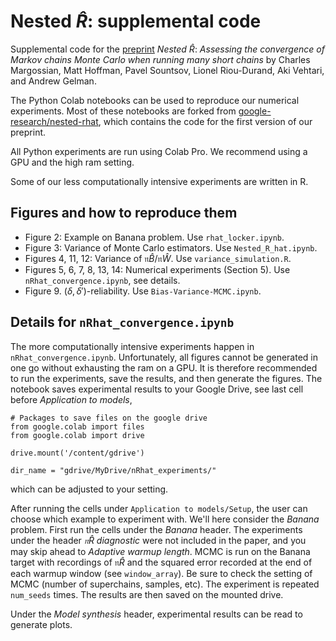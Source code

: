 # Nested $\widehat R$: supplemental code

Supplemental code for the [preprint](https://arxiv.org/abs/2110.13017) _Nested_ $\widehat R$: _Assessing the convergence of Markov chains Monte Carlo when running many short chains_ by Charles Margossian, Matt Hoffman, Pavel Sountsov, Lionel Riou-Durand, Aki Vehtari, and Andrew Gelman.

The Python Colab notebooks can be used to reproduce our numerical experiments. Most of these notebooks are forked from [google-research/nested-rhat](https://github.com/google-research/google-research/tree/master/nested_rhat), which contains the code for the first version of our preprint.

All Python experiments are run using Colab Pro. We recommend using a GPU and the high ram setting.

Some of our less computationally intensive experiments are written in R.

## Figures and how to reproduce them

* Figure 2: Example on Banana problem. Use `rhat_locker.ipynb`.
* Figure 3: Variance of Monte Carlo estimators. Use `Nested_R_hat.ipynb`.
* Figures 4, 11, 12: Variance of $\mathfrak n \widehat B / \mathfrak n \widehat W$. Use `variance_simulation.R`.
* Figures 5, 6, 7, 8, 13, 14: Numerical experiments (Section 5). Use `nRhat_convergence.ipynb`, see details.
* Figure 9. $(\delta, \delta')$-reliability. Use `Bias-Variance-MCMC.ipynb`.

## Details for `nRhat_convergence.ipynb`

The more computationally intensive experiments happen in `nRhat_convergence.ipynb`. Unfortunately, all figures cannot be generated in one go without exhausting the ram on a GPU. It is therefore recommended to run the experiments, save the results, and then generate the figures. The notebook saves experimental results to your Google Drive, see last cell before _Application to models_, 
```
# Packages to save files on the google drive
from google.colab import files
from google.colab import drive

drive.mount('/content/gdrive')

dir_name = "gdrive/MyDrive/nRhat_experiments/"
```
which can be adjusted to your setting.

After running the cells under `Application to models/Setup`, the user can choose which example to experiment with. We'll here consider the _Banana_ problem. First run the cells under the _Banana_ header. The experiments under the header _$\mathfrak n \widehat R$ diagnostic_ were not included in the paper, and you may skip ahead to _Adaptive warmup length_. MCMC is run on the Banana target with recordings of $\mathfrak n \widehat R$ and the squared error recorded at the end of each warmup window (see `window_array`). Be sure to check the setting of MCMC (number of superchains, samples, etc). The experiment is repeated `num_seeds` times. The results are then saved on the mounted drive.

Under the _Model synthesis_ header, experimental results can be read to generate plots.
